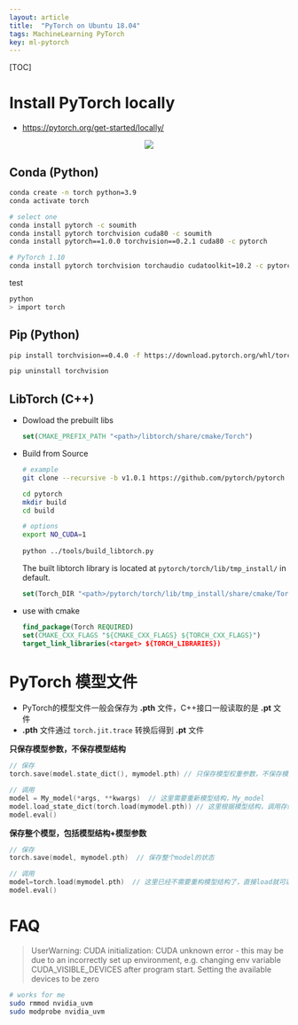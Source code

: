 ```yaml
---
layout: article
title:  "PyTorch on Ubuntu 18.04"
tags: MachineLearning PyTorch
key: ml-pytorch
---
```


[TOC]

# Install PyTorch locally

* https://pytorch.org/get-started/locally/

<p align="center">
  <img src="../images/ml/dl_pytorch.png">
</p>

## Conda (Python)

```sh
conda create -n torch python=3.9
conda activate torch

# select one
conda install pytorch -c soumith 
conda install pytorch torchvision cuda80 -c soumith
conda install pytorch==1.0.0 torchvision==0.2.1 cuda80 -c pytorch

# PyTorch 1.10
conda install pytorch torchvision torchaudio cudatoolkit=10.2 -c pytorch
```

test

```sh
python
> import torch
```

## Pip (Python)

```sh
pip install torchvision==0.4.0 -f https://download.pytorch.org/whl/torch_stable.html

pip uninstall torchvision
```

## LibTorch (C++)

* Dowload the prebuilt libs

  ```cmake
  set(CMAKE_PREFIX_PATH "<path>/libtorch/share/cmake/Torch")
  ```

* Build from Source

  ```sh
  # example
  git clone --recursive -b v1.0.1 https://github.com/pytorch/pytorch

  cd pytorch
  mkdir build
  cd build

  # options
  export NO_CUDA=1
      
  python ../tools/build_libtorch.py
  ```

  The built libtorch library is located at `pytorch/torch/lib/tmp_install/` in default.

  ```cmake
  set(Torch_DIR "<path>/pytorch/torch/lib/tmp_install/share/cmake/Torch/")
  ```

* use with cmake

  ```cmake
  find_package(Torch REQUIRED)
  set(CMAKE_CXX_FLAGS "${CMAKE_CXX_FLAGS} ${TORCH_CXX_FLAGS}")
  target_link_libraries(<target> ${TORCH_LIBRARIES})
  ```

# PyTorch 模型文件

- PyTorch的模型文件一般会保存为 **.pth** 文件，C++接口一般读取的是 **.pt** 文件
- **.pth** 文件通过 `torch.jit.trace` 转换后得到 **.pt** 文件

**只保存模型参数，不保存模型结构**

```cpp
// 保存
torch.save(model.state_dict(), mymodel.pth) // 只保存模型权重参数，不保存模型结构

// 调用
model = My_model(*args, **kwargs)  // 这里需要重新模型结构，My_model
model.load_state_dict(torch.load(mymodel.pth)) // 这里根据模型结构，调用存储的模型参数
model.eval()
```

**保存整个模型，包括模型结构+模型参数**

```cpp
// 保存
torch.save(model, mymodel.pth)  // 保存整个model的状态

// 调用
model=torch.load(mymodel.pth)  // 这里已经不需要重构模型结构了，直接load就可以
model.eval()
```

# FAQ

> UserWarning: CUDA initialization: CUDA unknown error - this may be due to an incorrectly set up environment, e.g. changing env variable CUDA_VISIBLE_DEVICES after program start. Setting the available devices to be zero

```sh
# works for me
sudo rmmod nvidia_uvm
sudo modprobe nvidia_uvm
```